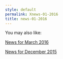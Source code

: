 ```yaml
---
style: default
permalink: Xnews-01-2016
title: news-01-2016
---
```

You may also like:

[News for March 2016](http://scp-wiki.net/news-03-2016)

[News for December 2015](http://scp-wiki.net/news-12-2015)

